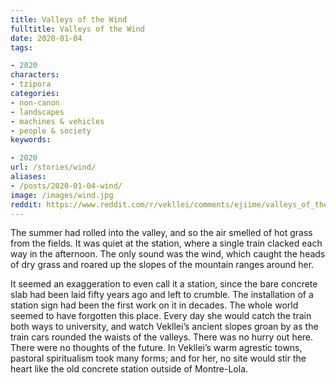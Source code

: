 ```yaml
---
title: Valleys of the Wind
fulltitle: Valleys of the Wind
date: 2020-01-04
tags:

- 2020
characters:
- tzipora
categories:
- non-canon
- landscapes
- machines & vehicles
- people & society
keywords:

- 2020
url: /stories/wind/
aliases:
- /posts/2020-01-04-wind/
image: /images/wind.jpg
reddit: https://www.reddit.com/r/vekllei/comments/ejiime/valleys_of_the_wind/
---
```

The summer had rolled into the valley, and so the air smelled of hot grass from the fields. It was quiet at the station, where a single train clacked each way in the afternoon. The only sound was the wind, which caught the heads of dry grass and roared up the slopes of the mountain ranges around her.

It seemed an exaggeration to even call it a station, since the bare concrete slab had been laid fifty years ago and left to crumble. The installation of a station sign had been the first work on it in decades. The whole world seemed to have forgotten this place. Every day she would catch the train both ways to university, and watch Vekllei’s ancient slopes groan by as the train cars rounded the waists of the valleys. There was no hurry out here. There were no thoughts of the future. In Vekllei’s warm agrestic towns, pastoral spiritualism took many forms; and for her, no site would stir the heart like the old concrete station outside of Montre-Lola.
